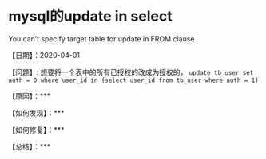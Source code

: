 # mysql的update in select
You can’t specify target table for update in FROM clause 

【日期】：2020-04-01

【问题】: 想要将一个表中的所有已授权的改成为授权的， `update tb_user set auth = 0 where user_id in (select user_id from tb_user where auth = 1)`

【原因】：***

【如何发现】：***

【如何修复】：***

【总结】：***
